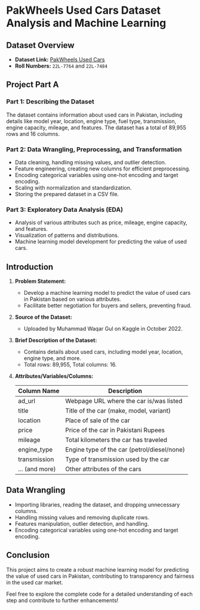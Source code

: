 # PakWheels Used Cars Dataset Analysis and Machine Learning

## Dataset Overview

- **Dataset Link:** [PakWheels Used Cars](https://www.kaggle.com/datasets/muhammadwaqargul/pakwheels-used-car-dataset-october-2022)
- **Roll Numbers:** `22L-7764` and `22L-7484`

## Project Part A

### Part 1: Describing the Dataset

The dataset contains information about used cars in Pakistan, including details like model year, location, engine type, fuel type, transmission, engine capacity, mileage, and features. The dataset has a total of 89,955 rows and 16 columns.

### Part 2: Data Wrangling, Preprocessing, and Transformation

- Data cleaning, handling missing values, and outlier detection.
- Feature engineering, creating new columns for efficient preprocessing.
- Encoding categorical variables using one-hot encoding and target encoding.
- Scaling with normalization and standardization.
- Storing the prepared dataset in a CSV file.

### Part 3: Exploratory Data Analysis (EDA)

- Analysis of various attributes such as price, mileage, engine capacity, and features.
- Visualization of patterns and distributions.
- Machine learning model development for predicting the value of used cars.

## Introduction

1. **Problem Statement:**
   - Develop a machine learning model to predict the value of used cars in Pakistan based on various attributes.
   - Facilitate better negotiation for buyers and sellers, preventing fraud.

2. **Source of the Dataset:**
   - Uploaded by Muhammad Waqar Gul on Kaggle in October 2022.

3. **Brief Description of the Dataset:**
   - Contains details about used cars, including model year, location, engine type, and more.
   - Total rows: 89,955, Total columns: 16.

4. **Attributes/Variables/Columns:**

   | Column Name          | Description                                       |
   |----------------------|---------------------------------------------------|
   | ad_url               | Webpage URL where the car is/was listed           |
   | title                | Title of the car (make, model, variant)            |
   | location             | Place of sale of the car                          |
   | price                | Price of the car in Pakistani Rupees              |
   | mileage              | Total kilometers the car has traveled             |
   | engine_type          | Engine type of the car (petrol/diesel/none)       |
   | transmission         | Type of transmission used by the car              |
   | ... (and more)       | Other attributes of the cars                     |

## Data Wrangling

- Importing libraries, reading the dataset, and dropping unnecessary columns.
- Handling missing values and removing duplicate rows.
- Features manipulation, outlier detection, and handling.
- Encoding categorical variables using one-hot encoding and target encoding.

## Conclusion

This project aims to create a robust machine learning model for predicting the value of used cars in Pakistan, contributing to transparency and fairness in the used car market.

Feel free to explore the complete code for a detailed understanding of each step and contribute to further enhancements!

